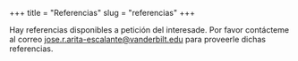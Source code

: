 +++
title = "Referencias"
slug = "referencias"
+++

Hay referencias disponibles a petición del interesade. Por favor contácteme al correo jose.r.arita-escalante@vanderbilt.edu para proveerle dichas referencias.
